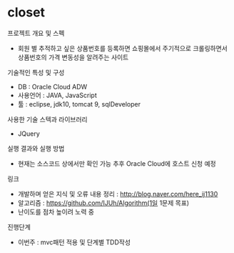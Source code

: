 # closet

프로젝트 개요 및 스펙
 - 회원 별 추적하고 싶은 상품번호를 등록하면 쇼핑몰에서 주기적으로 크롤링하면서 상품번호의 가격 변동성을 알려주는 사이트

기술적인 특성 및 구성
- DB : Oracle Cloud ADW
- 사용언어 : JAVA, JavaScript
- 툴 : eclipse, jdk10, tomcat 9, sqlDeveloper 

사용한 기술 스텍과 라이브러리
- JQuery

실행 결과와 실행 방법
- 현재는 소스코드 상에서만 확인 가능 추후 Oracle Cloud에 호스트 신청 예정

링크
- 개발하며 얻은 지식 및 오류 내용 정리 : http://blog.naver.com/here_ij1130
- 알고리즘 : https://github.com/IJUh/Algorithm(1일 1문제 목표)
- 난이도를 점차 높이려 노력 중

진행단계 
- 이번주 : mvc패턴 적용 및 단계별 TDD작성

